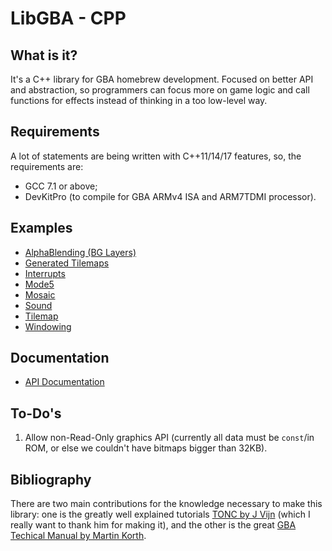 LibGBA - CPP
============

What is it?
-----------

It's a C++ library for GBA homebrew development. Focused on better API and
abstraction, so programmers can focus more on game logic and call functions for
effects instead of thinking in a too low-level way.

Requirements
------------

A lot of statements are being written with C++11/14/17 features, so, the
requirements are:

- GCC 7.1 or above;
- DevKitPro (to compile for GBA ARMv4 ISA and ARM7TDMI processor).

Examples
--------

- [AlphaBlending (BG Layers)](tests/alphablend)
- [Generated Tilemaps](tests/gen_tilemap)
- [Interrupts](tests/interrupts)
- [Mode5](tests/mode5)
- [Mosaic](tests/mosaic)
- [Sound](tests/sound)
- [Tilemap](tests/tilemap)
- [Windowing](tests/windowing)

Documentation
-------------

- [API Documentation](https://jptiz.github.io/libgba-cpp/html/index.html)

To-Do's
-------

1. Allow non-Read-Only graphics API (currently all data must be `const`/in ROM,
   or else we couldn't have bitmaps bigger than 32KB).

Bibliography
------------

There are two main contributions for the knowledge necessary to make this
library: one is the greatly well explained tutorials [TONC by J
Vijn](http://www.coranac.com/tonc/text/toc.htm) (which I really want to thank
him for making it), and the other is the great [GBA Techical Manual by Martin
Korth](http://problemkaputt.de/gbatek.htm).
